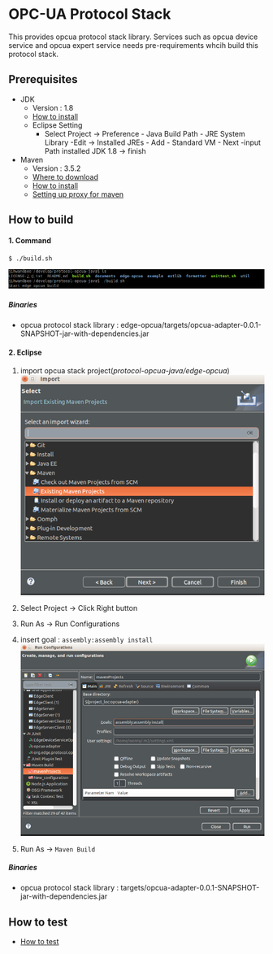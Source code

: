 OPC-UA Protocol Stack
================================

This provides opcua protocol stack library. 
Services such as opcua device service and opcua expert service needs pre-requirements whcih build this protocol stack.

## Prerequisites ##

- JDK
  - Version : 1.8
  - [How to install](https://docs.oracle.com/javase/8/docs/technotes/guides/install/linux_jdk.html)
  - Eclipse Setting
     - Select Project -> Preference - Java Build Path - JRE System Library -Edit -> 
            Installed JREs - Add - Standard VM - Next -input Path installed JDK 1.8 -> finish 
- Maven
  - Version : 3.5.2
  - [Where to download](https://maven.apache.org/download.cgi)
  - [How to install](https://maven.apache.org/install.html)
  - [Setting up proxy for maven](https://maven.apache.org/guides/mini/guide-proxies.html)

## How to build  ##

#### 1. Command ####

```shell
$ ./build.sh
```
 ![build_stack](./documents/readme_images/build_stack.png)

##### Binaries #####
- opcua protocol stack library : edge-opcua/targets/opcua-adapter-0.0.1-SNAPSHOT-jar-with-dependencies.jar

#### 2. Eclipse ####

1. import opcua stack project(*protocol-opcua-java/edge-opcua*)
 ![build_2_1](./documents/readme_images/build_2_1.png)

2. Select Project -> Click Right button

3. Run As -> Run Configurations

4. insert goal : `assembly:assembly install`
   ![build_2_2](./documents/readme_images/build_2_2.png)

5. Run As -> `Maven Build`

##### Binaries #####
- opcua protocol stack library : targets/opcua-adapter-0.0.1-SNAPSHOT-jar-with-dependencies.jar

## How to test ##
  - [How to test](./example/README.md)

